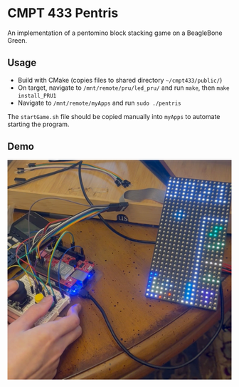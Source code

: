 # CMPT 433 Pentris

An implementation of a pentomino block stacking game on a BeagleBone Green.

## Usage

- Build with CMake (copies files to shared directory `~/cmpt433/public/`)
- On target, navigate to `/mnt/remote/pru/led_pru/` and run `make`, then `make install_PRU1`
- Navigate to `/mnt/remote/myApps` and run `sudo ./pentris`

The `startGame.sh` file should be copied manually into `myApps` to automate starting the program.

## Demo
![demo.png](https://github.com/martin-tesar-DGBR/Pentris/blob/master/example/demo.png?raw=true)
